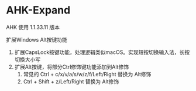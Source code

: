 # AHK-Expand

AHK 使用 1.1.33.11 版本

扩展Windows Alt按键功能

1. 扩展CapsLock按键功能，处理逻辑类似macOS。实现短按切换输入法，长按切换大小写
2. 扩展Alt按键，将部分Ctrl修饰键功能添加到Alt修饰
    1. 常见的 Ctrl + c/x/v/a/s/w/z/f/Left/Right 替换为 Alt修饰
    2. Ctrl + Shift + z/Left/Right 替换为 Alt修饰







